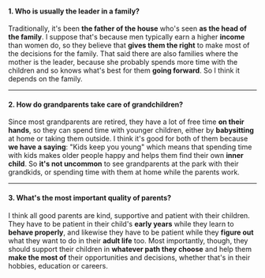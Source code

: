 #### 1. Who is usually the leader in a family?
Traditionally, it's been **the father of the house** who's seen **as the head of the family**. I suppose that's because men typically earn a higher **income** than women do, so they believe that **gives them the right** to make most of the decisions for the family. That said there are also families where the mother is the leader, because she probably spends more time with the children and so knows what's best for them **going forward**. So I think it depends on the family.

---
#### 2. How do grandparents take care of grandchildren?
Since most grandparents are retired, they have a lot of free time **on their hands**, so they can spend time with younger children, either by **babysitting** at home or taking them outside. I think it's good for both of them because **we have a saying**: "Kids keep you young" which means that spending time with kids makes older people happy and helps them find their own **inner child**. So **it's not uncommon** to see grandparents at the park with their grandkids, or spending time with them at home while the parents work. 

---
#### 3. What's the most important quality of parents?
I think all good parents are kind, supportive and patient with their children. They have to be patient in their child's **early years** while they learn to **behave properly**, and likewise they have to be patient while they **figure out** what they want to do in their **adult life** too. Most importantly, though, they should support their children in **whatever path they choose** and help them **make the most of** their opportunities and decisions, whether that's in their hobbies, education or careers.